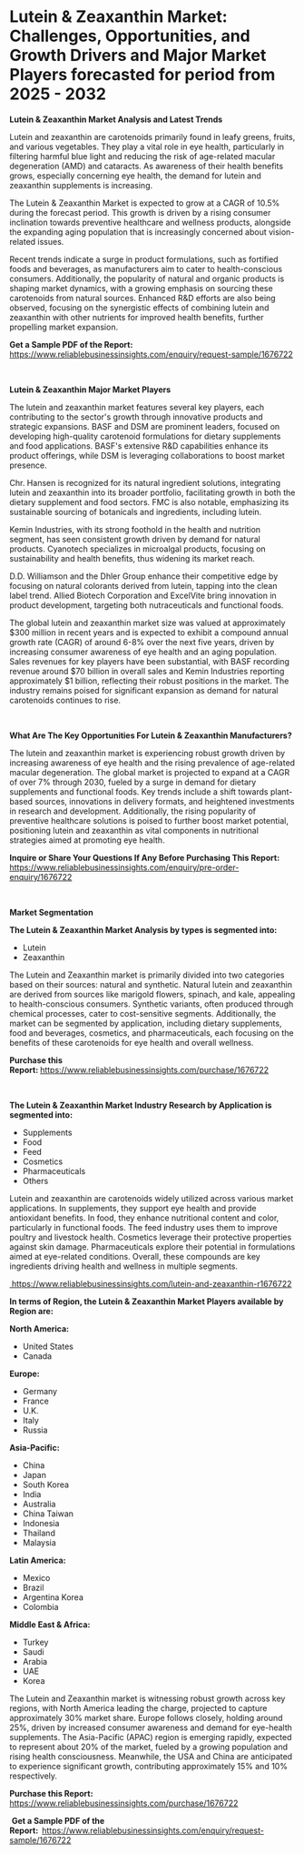 <p><h1>Lutein & Zeaxanthin Market: Challenges, Opportunities, and Growth Drivers and Major Market Players forecasted for period from 2025 - 2032</h1></p><p><strong>Lutein & Zeaxanthin Market Analysis and Latest Trends</strong></p>
<p><p>Lutein and zeaxanthin are carotenoids primarily found in leafy greens, fruits, and various vegetables. They play a vital role in eye health, particularly in filtering harmful blue light and reducing the risk of age-related macular degeneration (AMD) and cataracts. As awareness of their health benefits grows, especially concerning eye health, the demand for lutein and zeaxanthin supplements is increasing.</p><p>The Lutein & Zeaxanthin Market is expected to grow at a CAGR of 10.5% during the forecast period. This growth is driven by a rising consumer inclination towards preventive healthcare and wellness products, alongside the expanding aging population that is increasingly concerned about vision-related issues. </p><p>Recent trends indicate a surge in product formulations, such as fortified foods and beverages, as manufacturers aim to cater to health-conscious consumers. Additionally, the popularity of natural and organic products is shaping market dynamics, with a growing emphasis on sourcing these carotenoids from natural sources. Enhanced R&D efforts are also being observed, focusing on the synergistic effects of combining lutein and zeaxanthin with other nutrients for improved health benefits, further propelling market expansion.</p></p>
<p><strong>Get a Sample PDF of the Report:&nbsp;</strong> <a href="https://www.reliablebusinessinsights.com/enquiry/request-sample/1676722?utm_campaign=3603&utm_medium=2&utm_source=Github&utm_content=ia&utm_term=19042025&utm_id=lutein-zeaxanthin">https://www.reliablebusinessinsights.com/enquiry/request-sample/1676722</a></p>
<p>&nbsp;</p>
<p><strong>Lutein & Zeaxanthin Major Market Players</strong></p>
<p><p>The lutein and zeaxanthin market features several key players, each contributing to the sector's growth through innovative products and strategic expansions. BASF and DSM are prominent leaders, focused on developing high-quality carotenoid formulations for dietary supplements and food applications. BASF's extensive R&D capabilities enhance its product offerings, while DSM is leveraging collaborations to boost market presence.</p><p>Chr. Hansen is recognized for its natural ingredient solutions, integrating lutein and zeaxanthin into its broader portfolio, facilitating growth in both the dietary supplement and food sectors. FMC is also notable, emphasizing its sustainable sourcing of botanicals and ingredients, including lutein.</p><p>Kemin Industries, with its strong foothold in the health and nutrition segment, has seen consistent growth driven by demand for natural products. Cyanotech specializes in microalgal products, focusing on sustainability and health benefits, thus widening its market reach.</p><p>D.D. Williamson and the Dhler Group enhance their competitive edge by focusing on natural colorants derived from lutein, tapping into the clean label trend. Allied Biotech Corporation and ExcelVite bring innovation in product development, targeting both nutraceuticals and functional foods.</p><p>The global lutein and zeaxanthin market size was valued at approximately $300 million in recent years and is expected to exhibit a compound annual growth rate (CAGR) of around 6-8% over the next five years, driven by increasing consumer awareness of eye health and an aging population. Sales revenues for key players have been substantial, with BASF recording revenue around $70 billion in overall sales and Kemin Industries reporting approximately $1 billion, reflecting their robust positions in the market. The industry remains poised for significant expansion as demand for natural carotenoids continues to rise.</p></p>
<p>&nbsp;</p>
<p><strong>What Are The Key Opportunities For Lutein & Zeaxanthin Manufacturers?</strong></p>
<p><p>The lutein and zeaxanthin market is experiencing robust growth driven by increasing awareness of eye health and the rising prevalence of age-related macular degeneration. The global market is projected to expand at a CAGR of over 7% through 2030, fueled by a surge in demand for dietary supplements and functional foods. Key trends include a shift towards plant-based sources, innovations in delivery formats, and heightened investments in research and development. Additionally, the rising popularity of preventive healthcare solutions is poised to further boost market potential, positioning lutein and zeaxanthin as vital components in nutritional strategies aimed at promoting eye health.</p></p>
<p><strong>Inquire or Share Your Questions If Any Before Purchasing This Report:</strong> <a href="https://www.reliablebusinessinsights.com/enquiry/pre-order-enquiry/1676722?utm_campaign=3603&utm_medium=2&utm_source=Github&utm_content=ia&utm_term=19042025&utm_id=lutein-zeaxanthin">https://www.reliablebusinessinsights.com/enquiry/pre-order-enquiry/1676722</a></p>
<p>&nbsp;</p>
<p><strong>Market Segmentation</strong></p>
<p><strong>The Lutein & Zeaxanthin Market Analysis by types is segmented into:</strong></p>
<p><ul><li>Lutein</li><li>Zeaxanthin</li></ul></p>
<p><p>The Lutein and Zeaxanthin market is primarily divided into two categories based on their sources: natural and synthetic. Natural lutein and zeaxanthin are derived from sources like marigold flowers, spinach, and kale, appealing to health-conscious consumers. Synthetic variants, often produced through chemical processes, cater to cost-sensitive segments. Additionally, the market can be segmented by application, including dietary supplements, food and beverages, cosmetics, and pharmaceuticals, each focusing on the benefits of these carotenoids for eye health and overall wellness.</p></p>
<p><strong>Purchase this Report:&nbsp;</strong><a href="https://www.reliablebusinessinsights.com/purchase/1676722?utm_campaign=3603&utm_medium=2&utm_source=Github&utm_content=ia&utm_term=19042025&utm_id=lutein-zeaxanthin">https://www.reliablebusinessinsights.com/purchase/1676722</a></p>
<p>&nbsp;</p>
<p><strong>The Lutein & Zeaxanthin Market Industry Research by Application is segmented into:</strong></p>
<p><ul><li>Supplements</li><li>Food</li><li>Feed</li><li>Cosmetics</li><li>Pharmaceuticals</li><li>Others</li></ul></p>
<p><p>Lutein and zeaxanthin are carotenoids widely utilized across various market applications. In supplements, they support eye health and provide antioxidant benefits. In food, they enhance nutritional content and color, particularly in functional foods. The feed industry uses them to improve poultry and livestock health. Cosmetics leverage their protective properties against skin damage. Pharmaceuticals explore their potential in formulations aimed at eye-related conditions. Overall, these compounds are key ingredients driving health and wellness in multiple segments.</p></p>
<p><a href="https://www.reliablebusinessinsights.com/lutein-and-zeaxanthin-r1676722?utm_campaign=3603&utm_medium=2&utm_source=Github&utm_content=ia&utm_term=19042025&utm_id=lutein-zeaxanthin">&nbsp;https://www.reliablebusinessinsights.com/lutein-and-zeaxanthin-r1676722</a></p>
<p><strong>In terms of Region, the Lutein & Zeaxanthin Market Players available by Region are:</strong></p>
<p>
    <p> <strong> North America: </strong>
        <ul>
            <li>United States</li>
            <li>Canada</li>
        </ul>
        </p> 
    <p> <strong> Europe: </strong>
        <ul>
            <li>Germany</li>
            <li>France</li>
            <li>U.K.</li>
            <li>Italy</li>
            <li>Russia</li>
        </ul>
        </p> 
    <p> <strong> Asia-Pacific: </strong>
        <ul>
            <li>China</li>
            <li>Japan</li>
            <li>South Korea</li>
            <li>India</li>
            <li>Australia</li>
            <li>China Taiwan</li>
            <li>Indonesia</li>
            <li>Thailand</li>
            <li>Malaysia</li>
        </ul>
        </p> 
    <p> <strong> Latin America: </strong>
        <ul>
            <li>Mexico</li>
            <li>Brazil</li>
            <li>Argentina Korea</li>
            <li>Colombia</li>
        </ul>
        </p> 
    <p> <strong> Middle East & Africa: </strong>
        <ul>
            <li>Turkey</li>
            <li>Saudi</li>
            <li>Arabia</li>
            <li>UAE</li>
            <li>Korea</li>
        </ul>
    </p>
    </p>
<p><p>The Lutein and Zeaxanthin market is witnessing robust growth across key regions, with North America leading the charge, projected to capture approximately 30% market share. Europe follows closely, holding around 25%, driven by increased consumer awareness and demand for eye-health supplements. The Asia-Pacific (APAC) region is emerging rapidly, expected to represent about 20% of the market, fueled by a growing population and rising health consciousness. Meanwhile, the USA and China are anticipated to experience significant growth, contributing approximately 15% and 10% respectively.</p></p>
<p><strong>Purchase this Report: </strong><a href="https://www.reliablebusinessinsights.com/purchase/1676722?utm_campaign=3603&utm_medium=2&utm_source=Github&utm_content=ia&utm_term=19042025&utm_id=lutein-zeaxanthin">https://www.reliablebusinessinsights.com/purchase/1676722</a></p>
<p>&nbsp;<strong>Get a Sample PDF of the Report:&nbsp;&nbsp;</strong><a href="https://www.reliablebusinessinsights.com/enquiry/request-sample/1676722?utm_campaign=3603&utm_medium=2&utm_source=Github&utm_content=ia&utm_term=19042025&utm_id=lutein-zeaxanthin">https://www.reliablebusinessinsights.com/enquiry/request-sample/1676722</a></p>
<p><strong></strong></p>
<p><p></p><p></p><p></p></p>